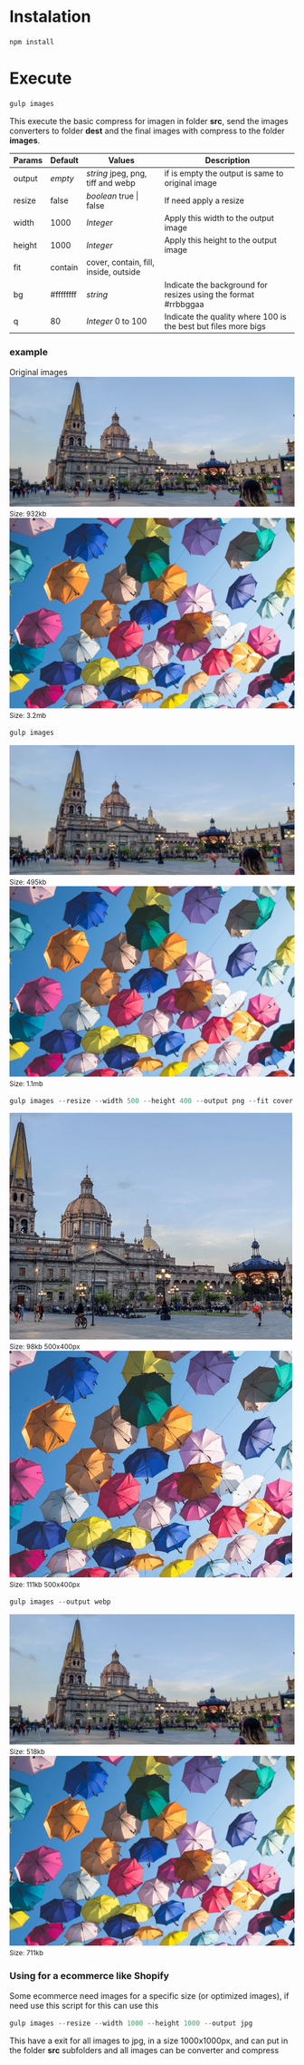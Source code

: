 # Instalation
```javascript
npm install
```

# Execute
```javascript
gulp images
```
This execute the basic compress for imagen in folder <b>src</b>, send the images converters to folder <b>dest</b> and the final images with compress to the folder <b>images</b>.

| Params  | Default | Values  | Description |
| ------------- |-------------|-----|-----|
| output  | <em>empty</em> | <em>string</em> jpeg, png, tiff and webp | if is empty the output is same to original image |
| resize  | false | <em>boolean</em> true \| false | If need apply a resize |
| width   | 1000 | <em>Integer</em> | Apply this width to the output image |
| height  | 1000 | <em>Integer</em> | Apply this height to the output image |
| fit     | contain | cover, contain, fill, inside, outside | |
| bg      | #ffffffff | <em>string</em> | Indicate the background for resizes using the format #rrbbggaa |
| q       | 80 | <em>Integer</em> 0 to 100 | Indicate the quality where 100 is the best but files more bigs |

### example

Original images
<img src="src/image-example-01.jpg">
<small>Size: 932kb</small>
<img src="src/image-example-02.jpg">
<small>Size: 3.2mb</small>

```javascript
gulp images
```
<img src="images/image-example-01.jpg">
<small>Size: 495kb</small>
<img src="images/image-example-02.jpg">
<small>Size: 1.1mb</small>

```javascript
gulp images --resize --width 500 --height 400 --output png --fit cover
```
<img src="images/image-example-01.png">
<small>Size: 98kb 500x400px</small>
<img src="images/image-example-02.png">
<small>Size: 111kb 500x400px</small>

```javascript
gulp images --output webp
```
<img src="images/image-example-01.webp">
<small>Size: 518kb</small>
<img src="images/image-example-02.webp">
<small>Size: 711kb</small>

### Using for a ecommerce like Shopify
Some ecommerce need images for a specific size (or optimized images), if need use this script for this can use this 
```javascript
gulp images --resize --width 1000 --height 1000 --output jpg
```
This have a exit for all images to jpg, in a size 1000x1000px, and can put in the folder <b>src</b> subfolders and all images can be converter and compress